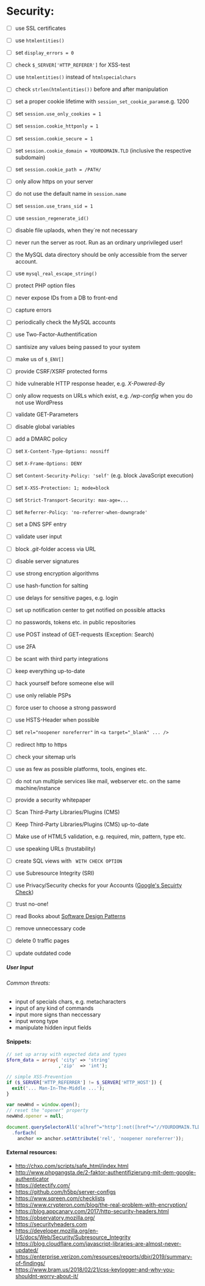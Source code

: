 # Security:

- [ ] use SSL certificates
- [ ] use `htmlentities()`
- [ ] set `display_errors = 0`
- [ ] check `$_SERVER['HTTP_REFERER']` for XSS-test
- [ ] use `htmlentities()` instead of `htmlspecialchars`
- [ ] check `strlen(htmlentities())` before and after manipulation
- [ ] set a proper cookie lifetime with `session_set_cookie_params`e.g. 1200
- [ ] set `session.use_only_cookies = 1`
- [ ] set `session.cookie_httponly = 1`
- [ ] set `session.cookie_secure = 1`
- [ ] set `session.cookie_domain = YOURDOMAIN.TLD` (inclusive the respective subdomain)
- [ ] set `session.cookie_path = /PATH/`
- [ ] only allow https on your server
- [ ] do not use the default name in `session.name`
- [ ] set `session.use_trans_sid = 1`
- [ ] use `session_regenerate_id()`
- [ ] disable file uplaods, when they´re not necessary
- [ ] never run the server as root. Run as an ordinary unprivileged user!
- [ ] the MySQL data directory should be only accessible from the server account.
- [ ] use `mysql_real_escape_string()`
- [ ] protect PHP option files
- [ ] never expose IDs from a DB to front-end
- [ ] capture errors
- [ ] periodically check the MySQL accounts
- [ ] use Two-Factor-Authentification
- [ ] santisize any values being passed to your system
- [ ] make us of `$_ENV[]`
- [ ] provide CSRF/XSRF protected forms
- [ ] hide vulnerable HTTP response header, e.g. *X-Powered-By*
- [ ] only allow requests on URLs which exist, e.g. */wp-config* when you do not use WordPress
- [ ] validate GET-Parameters
- [ ] disable global variables
- [ ] add a DMARC policy
- [ ] set `X-Content-Type-Options: nosniff`
- [ ] set `X-Frame-Options: DENY`
- [ ] set `Content-Security-Policy: 'self'` (e.g. block JavaScript execution)
- [ ] set `X-XSS-Protection: 1; mode=block`
- [ ] set `Strict-Transport-Security: max-age=...`
- [ ] set `Referrer-Policy: 'no-referrer-when-downgrade'`
- [ ] set a DNS SPF entry
- [ ] validate user input
- [ ] block *.git*-folder access via URL
- [ ] disable server signatures
- [ ] use strong encryption algorithms
- [ ] use hash-function for salting
- [ ] use delays for sensitive pages, e.g. login
- [ ] set up notification center to get notified on possible attacks
- [ ] no passwords, tokens etc. in public repositories
- [ ] use POST instead of GET-requests (Exception: Search)
- [ ] use 2FA 
- [ ] be scant with third party integrations
- [ ] keep everything up-to-date
- [ ] hack yourself before someone else will
- [ ] use only reliable PSPs
- [ ] force user to choose a strong password
- [ ] use HSTS-Header when possible
- [ ] set `rel="noopener noreferrer"` in `<a target="_blank" ... />` 
- [ ] redirect http to https
- [ ] check your sitemap urls
- [ ] use as few as possible platforms, tools, engines etc.
- [ ] do not run multiple services like mail, webserver etc. on the same machine/instance
- [ ] provide a security whitepaper
- [ ] Scan Third-Party Libraries/Plugins (CMS)
- [ ] Keep Third-Party Libraries/Plugins (CMS) up-to-date
- [ ] Make use of HTML5 validation, e.g. required, min, pattern, type etc.
- [ ] use speaking URLs (trustability)
- [ ] create SQL views with ` WITH CHECK OPTION`
- [ ] use Subresource Integrity (SRI)
- [ ] use Privacy/Security checks for your Accounts ([Google's Secuirty Check](https://myaccount.google.com/intro/security-checkup))
- [ ] trust no-one!
- [ ] read Books about [Software Design Patterns](https://www.geeksforgeeks.org/software-design-patterns/)
- [ ] remove unneccessary code
- [ ] delete 0 traffic pages
- [ ] update outdated code




##### User Input
###### Common threats:

- input of specials chars, e.g. metacharacters
- input of any kind of commands
- input more signs than neccessary
- input wrong type
- manipulate hidden input fields

#### Snippets:
```php
// set up array with expected data and types
$form_data = array( 'city' => 'string'
                   ,'zip'  => 'int');
```
```php
// simple XSS-Prevention
if ($_SERVER['HTTP_REFERRER'] != $_SERVER['HTTP_HOST']) {
  exit('... Man-In-The-Middle ...');
}
```
```js
var newWnd = window.open();
// reset the "opener" property
newWnd.opener = null;
```
```js
document.querySelectorAll('a[href^="http"]:not([href*="//YOURDOMAIN.TLD"])')
  .forEach(
    anchor => anchor.setAttribute('rel', 'noopener noreferrer'));
```

#### External resources:
- http://chxo.com/scripts/safe_html/index.html
- http://www.phpgangsta.de/2-faktor-authentifizierung-mit-dem-google-authenticator
- https://detectify.com/
- https://github.com/h5bp/server-configs
- https://www.sqreen.com/checklists
- https://www.crypteron.com/blog/the-real-problem-with-encryption/
- https://blog.appcanary.com/2017/http-security-headers.html
- https://observatory.mozilla.org/
- https://securityheaders.com
- https://developer.mozilla.org/en-US/docs/Web/Security/Subresource_Integrity
- https://blog.cloudflare.com/javascript-libraries-are-almost-never-updated/
- https://enterprise.verizon.com/resources/reports/dbir/2019/summary-of-findings/
- https://www.bram.us/2018/02/21/css-keylogger-and-why-you-shouldnt-worry-about-it/
